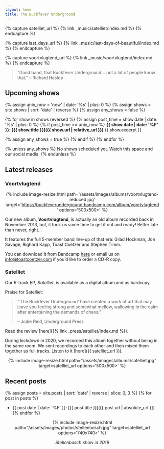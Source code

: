 ```yaml
---
layout: home
title: The Buckfever Underground
---
```


{% capture satelliet_url %}
    {% link _music/satelliet/index.md %}
{% endcapture %}

{% capture last_days_url %}
    {% link _music/last-days-of-beautiful/index.md %}
{% endcapture %}

{% capture voortvlugtend_url %}
    {% link _music/voortvlugtend/index.md %}
{% endcapture %}

> “Good band, that Buckfever Underground… not a lot of people know that.” – Richard Haslop


## Upcoming shows

{% assign unix_now = 'now' | date: '%s' | plus: 0 %}
{% assign shows = site.shows | sort: 'date' | reverse %}
{% assign any_shows = false %}

{% for show in shows reversed %}
{% assign post_time = show.date | date: '%s' | plus: 0 %}
{% if post_time >= unix_now %}
**{{ show.date | date: '%F' }}: [{{ show.title }}]({{ show.url | relative_url }})**
{{ show.excerpt }}

{% assign any_shows = true %}
{% endif %}
{% endfor %}

{% unless any_shows %}
No shows scheduled yet. Watch this space and our social media.
{% endunless %}


## Latest releases

### Voortvlugtend

<div align="center">

{% include image-resize.html
    path='/assets/images/albums/voortvlugtend-reduced.jpg'
    target='https://buckfeverunderground.bandcamp.com/album/voortvlugtend'
    options='500x500>'
%}

</div>

Our new album, **Voortvlugtend**, is actually an old album recorded back in November 2013, but, it took us some time to get it out and ready! Better late than never, right...

It features the full 5-member band line-up of that era: Gilad Hockman, Jon Savage, Righard Kapp, Toast Coetzer and Stephen Timm.

You can download it from Bandcamp [here](https://buckfeverunderground.bandcamp.com/album/voortvlugtend) or email us on <info@toastcoetzer.com> if you’d like to order a CD-R copy.

### Satelliet

Our 6-track EP, _Satelliet_, is available as a digital album and as hardcopy.

Praise for Satelliet:

> “‘The Buckfever Underground’ have created a work of art that may leave you feeling strong and somewhat mellow, wallowing in the calm after entertaining the demands of chaos.”
>
> – Jodie Reid, Underground Press

Read the review [here]({% link _press/satelliet/index.md %}).

During lockdown in 2020, we recorded this album together without being in the same room. We sent recordings to each other and then mixed them together as full tracks. Listen to it [here]({{ satelliet_url }}).

<div align="center">

{% include image-resize.html
    path="/assets/images/albums/satelliet.jpg"
    target=satelliet_url
    options='500x500>'
%}

</div>


## Recent posts

{% assign posts = site.posts | sort: 'date' | reverse | slice: 0, 3 %}
{% for post in posts %}
- {{ post.date | date: '%F' }}: [{{ post.title }}]({{ post.url | absolute_url }})
{% endfor %}


<div align="center">

{% include image-resize.html
    path="/assets/images/photos/stellenbosch.jpg"
    target=satelliet_url
    options='740x740>'
%}

<p><i>Stellenbosch show in 2019</i></p>

</div>
